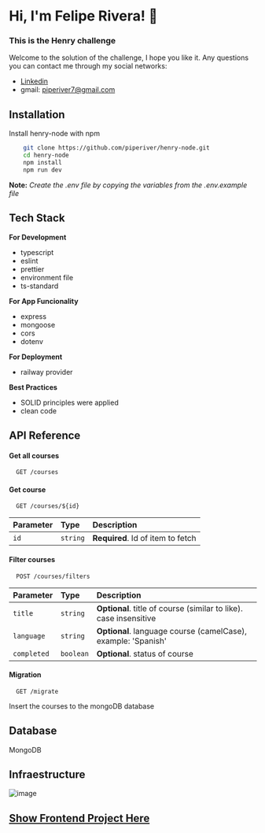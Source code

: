 # Hi, I'm Felipe Rivera! 👋

### This is the Henry challenge

Welcome to the solution of the challenge, I hope you like it. Any questions you can contact me through my social networks:
- [Linkedin](https://www.linkedin.com/in/piperiver/)
- gmail: piperiver7@gmail.com

## Installation

Install henry-node with npm

```bash
    git clone https://github.com/piperiver/henry-node.git
    cd henry-node
    npm install
    npm run dev
```

**Note:** _Create the .env file by copying the variables from the .env.example file_
## Tech Stack

**For Development**

- typescript
- eslint
- prettier
- environment file
- ts-standard

**For App Funcionality**

- express
- mongoose
- cors
- dotenv

**For Deployment**

- railway provider

**Best Practices**
- SOLID principles were applied
- clean code


## API Reference

#### Get all courses

```http
  GET /courses
```

#### Get course

```http
  GET /courses/${id}
```

| Parameter | Type     | Description                       |
| :-------- | :------- | :-------------------------------- |
| `id`      | `string` | **Required**. Id of item to fetch |


#### Filter courses

```http
  POST /courses/filters
```

| Parameter | Type     | Description                       |
| :-------- | :------- | :-------------------------------- |
| `title`      | `string` | **Optional**. title of course (similar to like). case insensitive |
| `language`      | `string` | **Optional**. language course (camelCase), example: 'Spanish' |
| `completed`      | `boolean` | **Optional**. status of course |


#### Migration

```http
  GET /migrate
```
Insert the courses to the mongoDB database

## Database
MongoDB

## Infraestructure
![image](https://user-images.githubusercontent.com/20852127/206514951-d18b07b7-5ec4-4cf9-8f0c-458a3f4969f8.png)

## [Show Frontend Project Here](https://github.com/piperiver/henry-react)

